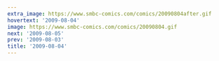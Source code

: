 ```yaml
---
extra_image: https://www.smbc-comics.com/comics/20090804after.gif
hovertext: '2009-08-04'
image: https://www.smbc-comics.com/comics/20090804.gif
next: '2009-08-05'
prev: '2009-08-03'
title: '2009-08-04'
---
```

